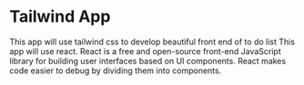 # Tailwind App

This app will use tailwind css to develop beautiful front end of to do list
This app will use react.
React is a free and open-source front-end JavaScript library for building user interfaces based on UI components.
React makes code easier to debug by dividing them into components. 

